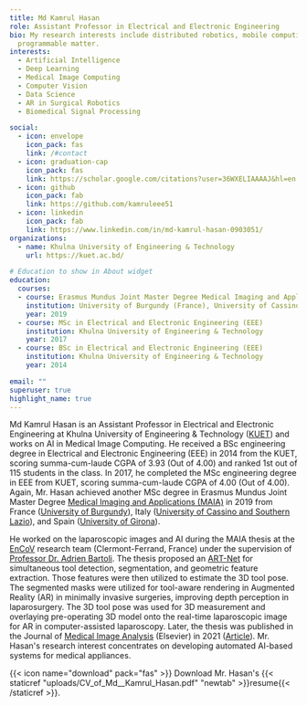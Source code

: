 ```yaml
---
title: Md Kamrul Hasan
role: Assistant Professor in Electrical and Electronic Engineering
bio: My research interests include distributed robotics, mobile computing and
  programmable matter.
interests:
  - Artificial Intelligence
  - Deep Learning
  - Medical Image Computing
  - Computer Vision
  - Data Science
  - AR in Surgical Robotics
  - Biomedical Signal Processing

social:
  - icon: envelope
    icon_pack: fas
    link: /#contact
  - icon: graduation-cap
    icon_pack: fas
    link: https://scholar.google.com/citations?user=36WXELIAAAAJ&hl=en
  - icon: github
    icon_pack: fab
    link: https://github.com/kamruleee51
  - icon: linkedin
    icon_pack: fab
    link: https://www.linkedin.com/in/md-kamrul-hasan-0903051/
organizations:
  - name: Khulna University of Engineering & Technology
    url: https://kuet.ac.bd/

# Education to show in About widget
education:
  courses:
  - course: Erasmus Mundus Joint Master Degree Medical Imaging and Applications (MAIA) 
    institution: University of Burgundy (France), University of Cassino and Southern Lazio (Italy), University of Girona (Spain)
    year: 2019
  - course: MSc in Electrical and Electronic Engineering (EEE)
    institution: Khulna University of Engineering & Technology
    year: 2017
  - course: BSc in Electrical and Electronic Engineering (EEE)
    institution: Khulna University of Engineering & Technology
    year: 2014

email: ""
superuser: true
highlight_name: true
---
```


Md Kamrul Hasan is an Assistant Professor in Electrical and Electronic Engineering at Khulna University of Engineering & Technology ([KUET](https://kuet.ac.bd/)) and works on AI in Medical Image Computing.
He received a BSc engineering degree in Electrical and Electronic Engineering (EEE) in 2014 from the KUET, scoring summa-cum-laude CGPA of 3.93 (Out of 4.00) and ranked 1st out of 115 students in the class.
In 2017, he completed the MSc engineering degree in EEE from KUET, scoring summa-cum-laude CGPA of 4.00 (Out of 4.00). 
Again, Mr. Hasan achieved another MSc degree in Erasmus Mundus Joint Master Degree [Medical Imaging and Applications (MAIA)](https://maiamaster.udg.edu/) in 2019 from France ([University of Burgundy](https://www.u-bourgogne.fr/)), Italy ([University of Cassino and Southern Lazio](http://www.eng.unicas.it/)), and Spain ([University of Girona](https://www.udg.edu/ca/)).

He worked on the laparoscopic images and AI during the MAIA thesis at the [EnCoV](http://igt.ip.uca.fr/encov/) research team (Clermont-Ferrand, France) under the supervision of [Professor Dr. Adrien Bartoli](https://scholar.google.com/citations?user=_KUZlKYAAAAJ&hl=en). 
The thesis proposed an [ART-Net](https://github.com/kamruleee51/ART-Net) for simultaneous tool detection, segmentation, and geometric feature extraction. 
Those features were then utilized to estimate the 3D tool pose. 
The segmented masks were utilized for tool-aware rendering in Augmented Reality (AR) in minimally invasive surgeries, improving depth perception in laparosurgery. 
The 3D tool pose was used for 3D measurement and overlaying pre-operating 3D model onto the real-time laparoscopic image for AR in computer-assisted laparoscopy. 
Later, the thesis was published in the Journal of [Medical Image Analysis](https://www.sciencedirect.com/journal/medical-image-analysis) (Elsevier) in 2021 ([Article](https://doi.org/10.1016/j.media.2021.101994)). 
Mr. Hasan's research interest concentrates on developing automated AI-based systems for medical appliances. 

{{< icon name="download" pack="fas" >}} Download Mr. Hasan's {{< staticref "uploads/CV_of_Md__Kamrul_Hasan.pdf" "newtab" >}}resume{{< /staticref >}}.
